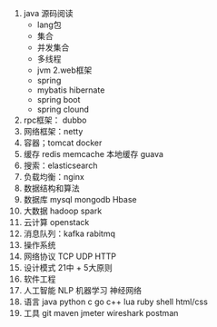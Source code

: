 1. java  源码阅读 
   * lang包 
   * 集合
   * 并发集合
   * 多线程
   * jvm
2.web框架 
   * spring 
   * mybatis hibernate
   * spring boot
   * spring clound
3. rpc框架： dubbo
4. 网络框架：netty
5. 容器；tomcat docker
6. 缓存 redis memcache 本地缓存 guava
7. 搜索：elasticsearch
8. 负载均衡：nginx
9. 数据结构和算法
10. 数据库 mysql mongodb Hbase
11. 大数据 hadoop spark
12. 云计算 openstack
13. 消息队列：kafka rabitmq 
14. 操作系统
15. 网络协议 TCP UDP HTTP
16. 设计模式 21中 + 5大原则
17. 软件工程
18. 人工智能  NLP 机器学习 神经网络
19. 语言 java python c go c++  lua ruby shell html/css
20. 工具 git maven jmeter wireshark postman